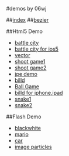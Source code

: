 #demos by 06wj

##[index](http://06wj.github.com)
##[bezier](http://06wj.github.com/bezierjs)

##Html5 Demo

* [battle city](http://06wj.github.com/1/tank/tank.html)
* [battle city for ios5](http://06wj.github.com/1/html5/battleCity/)
* [vector](http://06wj.github.com/1/html5/vector/)
* [shoot game1](http://06wj.github.com/1/html5/shoot/)
* [shoot game2](http://06wj.github.com/1/html5/shoot2/)
* [jpe demo](http://06wj.sinaapp.com/jpe/)
* [billd](http://06wj.github.com/1/html5/billd/)
* [Ball Game](http://06wj.github.com/1/w/q/)
* [billd for iphone,ipad](http://06wj.github.com/1/billd/)
* [snake1](http://06wj.github.com/1/line/)
* [snake2](http://06wj.github.com/1/line2/)

##Flash Demo
* [blackwhite](http://06wj.github.com/1/swf/blackwhite.swf)
* [mario](http://06wj.github.com/1/swf/mario.swf)
* [car](http://06wj.github.com/1/swf/cars.swf)
* [image particles](http://redhome.sinaapp.com/bezier/7/)
